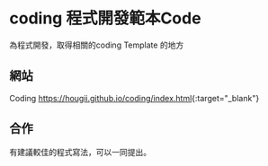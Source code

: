 # coding 程式開發範本Code
為程式開發，取得相關的coding Template 的地方

## 網站
Coding  <https://hougii.github.io/coding/index.html>{:target="_blank"}

## 合作
有建議較佳的程式寫法，可以一同提出。
